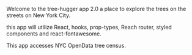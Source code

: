 Welcome to the tree-hugger app 2.0
a place to explore the trees on the streets on New York City.

this app will utilize React, hooks, prop-types, Reach router, styled components and react-fontawesome. 

This app accesses NYC OpenData tree census. 